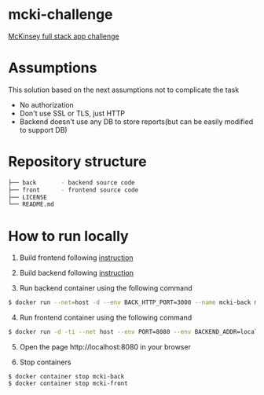 # mcki-challenge
[McKinsey full stack app challenge](https://github.com/morkro/coding-challenge)

# Assumptions
This solution based on the next assumptions not to complicate the task 
- No authorization
- Don't use SSL or TLS, just HTTP
- Backend doesn't use any DB to store reports(but can be easily modified to support DB)   

# Repository structure
```bash
├── back       - backend source code 
├── front      - frontend source code
├── LICENSE
└── README.md
```

# How to run locally

1. Build frontend following [instruction](https://github.com/g-s-m/mcki-challenge/blob/main/front/README.md)

2. Build backend following [instruction](https://github.com/g-s-m/mcki-challenge/blob/main/back/README.md)

3. Run backend container using the following command
```bash 
$ docker run --net=host -d --env BACK_HTTP_PORT=3000 --name mcki-back mcki-back:1.0
```

4. Run frontend container using the following command
```bash
$ docker run -d -ti --net host --env PORT=8080 --env BACKEND_ADDR=localhost --env BACKEND_PORT=3000 --name mcki-front mcki:1.0
```

5. Open the page http://localhost:8080 in your browser

6. Stop containers
```
$ docker container stop mcki-back
$ docker container stop mcki-front
```

